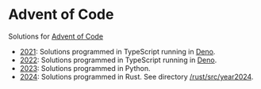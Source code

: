 # Advent of Code

Solutions for [Advent of Code](https://adventofcode.com/)

 * [2021](https://adventofcode.com/2021): Solutions programmed in TypeScript running in [Deno](https://deno.land/).
 * [2022](https://adventofcode.com/2022): Solutions programmed in TypeScript running in [Deno](https://deno.land/).
 * [2023](https://adventofcode.com/2023): Solutions programmed in Python.
 * [2024](https://adventofcode.com/2024): Solutions programmed in Rust. See directory [/rust/src/year2024](rust/src/year2024).
